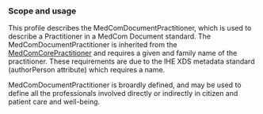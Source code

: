### Scope and usage 

This profile describes the MedComDocumentPractitioner, which is used to describe a Practitioner in a MedCom Document standard.
The MedComDocumentPractitioner is inherited from the [MedComCorePractitioner](https://medcomfhir.dk/ig/core/StructureDefinition-medcom-core-practitioner.html) and requires a given and family name of the practitioner. These requirements are due to the IHE XDS metadata standard (authorPerson attribute) which requires a name.

MedComDocumentPractitioner is broardly defined, and may be used to define all the professionals involved directly or indirectly in citizen and patient care and well-being.
